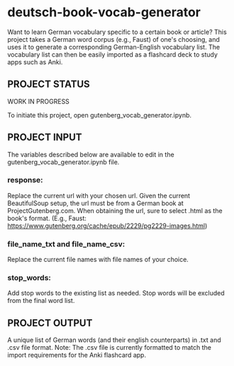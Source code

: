 # deutsch-book-vocab-generator
Want to learn German vocabulary specific to a certain book or article? This project takes a German word corpus (e.g., Faust) of one's choosing, and uses it to generate a corresponding German-English vocabulary list. The vocabulary list can then be easily imported as a flashcard deck to study apps such as Anki.



## PROJECT STATUS
WORK IN PROGRESS

To initiate this project, open gutenberg_vocab_generator.ipynb. 



## PROJECT INPUT
The variables described below are available to edit in the gutenberg_vocab_generator.ipynb file.


### response:
Replace the current url with your chosen url.
Given the current BeautifulSoup setup, the url must be from a German book at ProjectGutenberg.com.  When obtaining the url, sure to select .html as the book's format.
(E.g., Faust: https://www.gutenberg.org/cache/epub/2229/pg2229-images.html)


### file_name_txt and file_name_csv:
Replace the current file names with file names of your choice.


### stop_words:
Add stop words to the existing list as needed.  Stop words will be excluded from the final word list.




## PROJECT OUTPUT

A unique list of German words (and their english counterparts) in .txt and .csv file format.
Note: The .csv file is currently formatted to match the import requirements for the Anki flashcard app.


